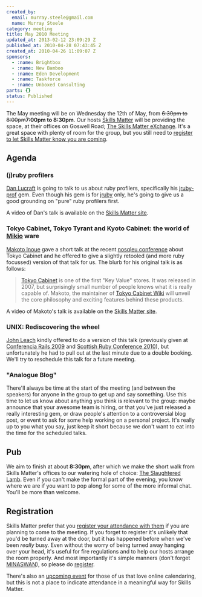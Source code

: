 ```yaml
--- 
created_by: 
  email: murray.steele@gmail.com
  name: Murray Steele
category: meeting
title: May 2010 Meeting
updated_at: 2013-02-12 23:09:29 Z
published_at: 2010-04-28 07:43:45 Z
created_at: 2010-04-26 11:09:07 Z
sponsors:
  - :name: Brightbox
  - :name: New Bamboo
  - :name: Eden Development
  - :name: Taskforce
  - :name: Unboxed Consulting
parts: {}
status: Published
---
```


The May meeting will be on Wednesday the 12th of May, from <strike>6:30pm to 8:00pm</strike><strong>7:00pm to 8:30pm</strong>.  Our hosts [Skills Matter](http://skillsmatter.com/) will be providing the space, at their offices on Goswell Road; [The Skills Matter eXchange](http://skillsmatter.com/location-details/design-architecture/484/96).  It's a great space with plenty of room for the group, but you still need to <a href="#may10registration">register to let Skills Matter know you are coming</a>.

Agenda
------

### (j)ruby profilers

[Dan Lucraft](http://danlucraft.com/) is going to talk to us about ruby profilers, specifically his [jruby-prof](http://github.com/danlucraft/jruby-prof) gem.  Even though his gem is for [jruby](http://jruby.org/) only, he's going to give us a good grounding on "pure" ruby profilers first.

A video of Dan's talk is available on the [Skills Matter site](http://skillsmatter.com/podcast/ajax-ria/daniel-lucraft-ruby-profilers).

### Tokyo Cabinet, Tokyo Tyrant and Kyoto Cabinet: the world of [Mikio](http://1978th.net/) ware

[Makoto Inoue](http://twitter.com/makoto_inoue) gave a short talk at the recent [nosqleu conference](http://nosqleu.com/) about Tokyo Cabinet and he offered to give a slightly retooled (and more ruby focussed) version of that talk for us.  The blurb for his original talk is as follows:

> [Tokyo Cabinet](http://1978th.net/tokyocabinet/) is one of the first "Key Value" 
> stores. It was released in 2007, but surprisingly small number of people knows 
> what it is really capable of. Makoto, the maintainer of 
> [Tokyo Cabinet Wiki](http://tokyocabinetwiki.pbworks.com) will unveil
> the core philosophy and exciting features behind these products.

A video of Makoto's talk is available on the [Skills Matter site](http://skillsmatter.com/podcast/ajax-ria/makoto-inoue-tokyo-cabinet-tokyo-tyrant-kyoto-cabinet-mikio-ware).

### UNIX: Rediscovering the wheel 

[John Leach](http://johnleach.co.uk/) kindly offered to do a version of this talk (previously given at [Conferencia Rails 2009](http://www.conferenciarails.org/) and [Scottish Ruby Conference 2010](http://scottishrubyconference.com/)), but unfortunately he had to pull out at the last minute due to a double booking.  We'll try to reschedule this talk for a future meeting.

### "Analogue Blog"

There'll always be time at the start of the meeting (and between the speakers) for anyone in the group to get up and say something.  Use this time to let us know about anything you think is relevant to the group: maybe announce that your awesome team is hiring, or that you've just released a really interesting gem, or draw people's attention to a controversial blog post, or event to ask for some help working on a personal project.  It's really up to you what you say, just keep it short because we don't want to eat into the time for the scheduled talks.

Pub
---

We aim to finish at about <strong>8:30pm</strong>, after which we make the short walk from Skills Matter's offices to our watering hole of choice: [The Slaughtered Lamb](http://www.theslaughteredlambpub.com/).  Even if you can't make the formal part of the evening, you know where we are if you want to pop along for some of the more informal chat.  You'll be more than welcome.

Registration <a name="may10registration">&nbsp;</a>
---------------------------------------------------

Skills Matter prefer that you [register your attendance with them](http://skillsmatter.com/event/ajax-ria/may-2010-lrug-meeting) if you are planning to come to the meeting.  If you forget to register it's unlikely that you'd be turned away at the door, but it has happened before when we've been *really* busy.  Even without the worry of being turned away hanging over your head, it's useful for fire regulations and to help our hosts arrange the room properly.  And most importantly it's simple manners (don't forget [MINASWAN](http://oreilly.com/ruby/excerpts/ruby-learning-rails/ruby-glossary.html#I_indexterm_d1e32036)), so please do [register](http://skillsmatter.com/event/ajax-ria/may-2010-lrug-meeting).

There's also an [upcoming event](http://upcoming.yahoo.com/event/5750484/) for those of us that love online calendaring, but this is not a place to indicate attendance in a meaningful way for Skills Matter.
